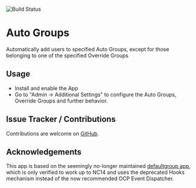 ![Build Status](https://travis-ci.com/stjosh/auto_groups.svg?branch=master)

# Auto Groups
Automatically add users to specified Auto Groups, except for those belonging to one of the specified Override Groups

## Usage

* Install and enable the App
* Go to "Admin -> Additional Settings" to configure the Auto Groups, Override Groups and further behavior.

## Issue Tracker / Contributions

Contributions are welcome on [GitHub](https://github.com/stjosh/auto_groups/issues).

## Acknowledgements

This app is based on the seemingly no-longer maintained [defaultgroup app](https://github.com/bodangren/defaultgroup), which is only verified to work up to NC14 and uses the deprecated Hooks mechanism instead of the now recommended OCP Event Dispatcher.
